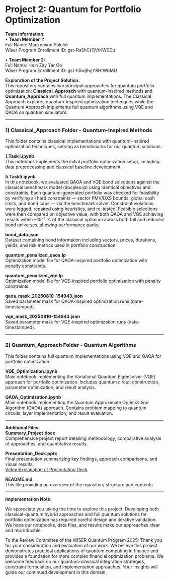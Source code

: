 # Project 2: Quantum for Portfolio Optimization

**Team Information:**  
• **Team Member 1:**  
Full Name: Mackenson Polché  
Wiser Program Enrollment ID: gst-RsShCt7jVtKW0Du  

• **Team Member 2:**  
Full Name: Hein Zay Yar Oo  
Wiser Program Enrollment ID: gst-h5wj9ujY8HtWbMU  

**Exploration of the Project Solution.**  
This repository contains two principal approaches for quantum portfolio optimization: **Classical_Approach** with quantum-inspired methods and **Quantum_Approach** with full quantum implementations. The Classical Approach explores quantum-inspired optimization techniques while the Quantum Approach implements full quantum algorithms using VQE and QAOA on quantum simulators.  

---

### **1) Classical_Approach Folder - Quantum-Inspired Methods**  
This folder contains classical implementations with quantum-inspired optimization techniques, serving as benchmarks for our quantum solutions.

**1.Task1.ipynb**  
This notebook implements the initial portfolio optimization setup, including data preprocessing and classical baseline development.

**5.Task5.ipynb**  
In this notebook, we evaluated QAOA and VQE bond selections against the classical benchmark model (docplex.lp) using identical objectives and constraints.
Each quantum-generated portfolio was checked for feasibility by verifying all hard constraints — sector PMV/DXS bounds, global cash limits, and bond caps — via the benchmark solver.
Constraint violations were logged, repaired using heuristics, and re-tested.
Feasible selections were then compared on objective value, with both QAOA and VQE achieving results within ~10⁻³ % of the classical optimum across both full and reduced bond universes, showing performance parity.

**bond_data.json**  
Dataset containing bond information including sectors, prices, durations, yields, and risk metrics used in portfolio construction.

**quantum_penalized_qaoa.lp**  
Optimization model file for QAOA-inspired portfolio optimization with penalty constraints.

**quantum_penalized_vqe.lp**  
Optimization model file for VQE-inspired portfolio optimization with penalty constraints.

**qaoa_mask_20250810-154943.json**  
Saved parameter mask for QAOA-inspired optimization runs (date-timestamped).

**vqe_mask_20250810-154943.json**  
Saved parameter mask for VQE-inspired optimization runs (date-timestamped).

---

### **2) Quantum_Approach Folder - Quantum Algorithms**  
This folder contains full quantum implementations using VQE and QAOA for portfolio optimization.

**VQE_Optimization.ipynb**  
Main notebook implementing the Variational Quantum Eigensolver (VQE) approach for portfolio optimization. Includes quantum circuit construction, parameter optimization, and result analysis.

**QAOA_Optimization.ipynb**  
Main notebook implementing the Quantum Approximate Optimization Algorithm (QAOA) approach. Contains problem mapping to quantum circuits, layer implementation, and result evaluation.

---

**Additional Files:**  
**Summary_Project.docx**  
Comprehensive project report detailing methodology, comparative analysis of approaches, and quantitative results.

**Presentation_Deck.pptx**  
Final presentation summarizing key findings, approach comparisons, and visual results.  
 [Video Explanation of Presentation Deck](https://drive.google.com/file/d/1XUs6XI8d-iXvxbAhGx-bG_7zMuyher1S/view?usp=sharing)

**README.md**  
This file providing an overview of the repository structure and contents.

---

**Implementation Note:**  

We appreciate you taking the time to explore this project. Developing both classical-quantum hybrid approaches and full quantum solutions for portfolio optimization has required careful design and iterative validation. We hope our notebooks, data files, and results make our approaches clear and reproducible.

To the Review Committee of the WISER Quantum Program 2025: Thank you for your consideration and evaluation of our work. We believe this project demonstrates practical applications of quantum computing in finance and provides a foundation for more complex financial optimization problems. We welcome feedback on our quantum-classical integration strategies, constraint formulation, and implementation approaches. Your insights will guide our continued development in this domain.
